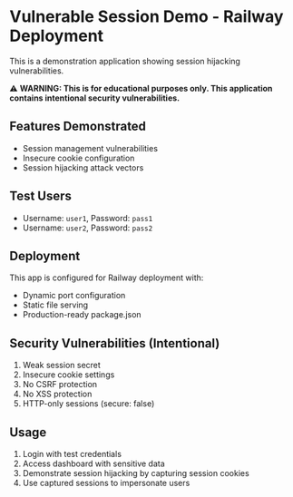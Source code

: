 # Vulnerable Session Demo - Railway Deployment

This is a demonstration application showing session hijacking vulnerabilities.

⚠️ **WARNING: This is for educational purposes only. This application contains intentional security vulnerabilities.**

## Features Demonstrated

- Session management vulnerabilities
- Insecure cookie configuration
- Session hijacking attack vectors

## Test Users

- Username: `user1`, Password: `pass1`
- Username: `user2`, Password: `pass2`

## Deployment

This app is configured for Railway deployment with:
- Dynamic port configuration
- Static file serving
- Production-ready package.json

## Security Vulnerabilities (Intentional)

1. Weak session secret
2. Insecure cookie settings
3. No CSRF protection
4. No XSS protection
5. HTTP-only sessions (secure: false)

## Usage

1. Login with test credentials
2. Access dashboard with sensitive data
3. Demonstrate session hijacking by capturing session cookies
4. Use captured sessions to impersonate users
